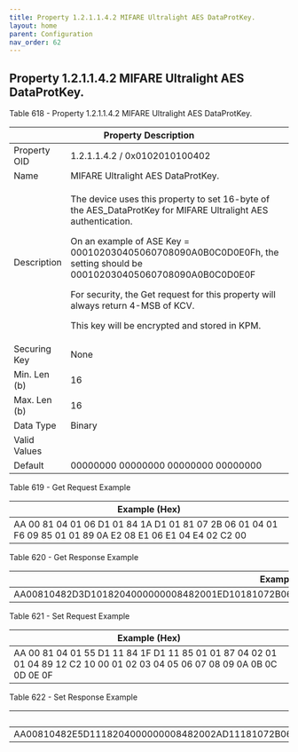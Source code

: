 ```yaml
---
title: Property 1.2.1.1.4.2 MIFARE Ultralight AES DataProtKey.
layout: home
parent: Configuration
nav_order: 62
---
```


## Property 1.2.1.1.4.2 MIFARE Ultralight AES DataProtKey.

Table 618 - Property 1.2.1.1.4.2 MIFARE Ultralight AES DataProtKey.

<table>
<colgroup>
<col style="width: 14%" />
<col style="width: 85%" />
</colgroup>
<thead>
<tr>
<th colspan="2">Property Description</th>
</tr>
</thead>
<tbody>
<tr>
<td>Property OID</td>
<td>1.2.1.1.4.2 / 0x0102010100402</td>
</tr>
<tr>
<td>Name</td>
<td>MIFARE Ultralight AES DataProtKey.</td>
</tr>
<tr>
<td>Description</td>
<td><p>The device uses this property to set 16-byte of the
AES_DataProtKey for MIFARE Ultralight AES authentication.</p>
<p>On an example of ASE Key = 000102030405060708090A0B0C0D0E0Fh, the
setting should be 000102030405060708090A0B0C0D0E0F</p>
<p>For security, the Get request for this property will always return
4-MSB of KCV.</p>
<p>This key will be encrypted and stored in KPM.</p></td>
</tr>
<tr>
<td>Securing Key</td>
<td>None</td>
</tr>
<tr>
<td>Min. Len (b)</td>
<td>16</td>
</tr>
<tr>
<td>Max. Len (b)</td>
<td>16</td>
</tr>
<tr>
<td>Data Type</td>
<td>Binary</td>
</tr>
<tr>
<td>Valid Values</td>
<td></td>
</tr>
<tr>
<td>Default</td>
<td>00000000 00000000 00000000 00000000</td>
</tr>
</tbody>
</table>

Table 619 - Get Request Example

| Example (Hex) |
|----|
| AA 00 81 04 01 06 D1 01 84 1A D1 01 81 07 2B 06 01 04 01 F6 09 85 01 01 89 0A E2 08 E1 06 E1 04 E4 02 C2 00 |

Table 620 - Get Response Example

| Example (Hex) |
|----|
| AA00810482D3D1018204000000008482001ED10181072B06010401F609850101890EE20CE10AE108E406C204763CBCDE |

Table 621 - Set Request Example

| Example (Hex) |
|----|
| AA 00 81 04 01 55 D1 11 84 1F D1 11 85 01 01 87 04 02 01 01 04 89 12 C2 10 00 01 02 03 04 05 06 07 08 09 0A 0B 0C 0D 0E 0F |

Table 622 - Set Response Example

| Example (Hex) |
|----|
| AA00810482E5D1118204000000008482002AD11181072B06010401F609850101891AE218E116E114E412C210000102030405060708090A0B0C0D0E0F |

##